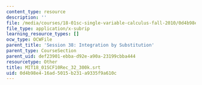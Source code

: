 ```yaml
---
content_type: resource
description: ''
file: /media/courses/18-01sc-single-variable-calculus-fall-2010/0d4b98e416ad5015b231a9335f9a610c_MIT18_01SCF10Rec_32_300k.vtt
file_type: application/x-subrip
learning_resource_types: []
ocw_type: OCWFile
parent_title: 'Session 38: Integration by Substitution'
parent_type: CourseSection
parent_uid: def23901-ebba-d92e-a90a-23199cbba444
resourcetype: Other
title: MIT18_01SCF10Rec_32_300k.srt
uid: 0d4b98e4-16ad-5015-b231-a9335f9a610c
---
```

